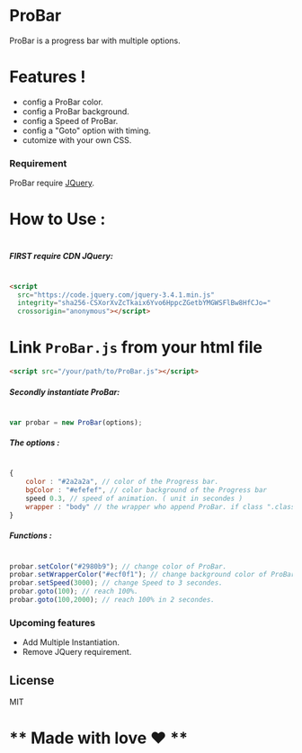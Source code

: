 # ProBar

ProBar is a progress bar with multiple options.

# Features !

  - config a ProBar color.
  - config a ProBar background.
  - config a Speed of ProBar.
  - config a "Goto" option with timing.
  - cutomize with your own CSS.

### Requirement

ProBar require [JQuery](https://code.jquery.com/).

# How to Use :
#
##### FIRST require CDN JQuery:
#
```html
<script
  src="https://code.jquery.com/jquery-3.4.1.min.js"
  integrity="sha256-CSXorXvZcTkaix6Yvo6HppcZGetbYMGWSFlBw8HfCJo="
  crossorigin="anonymous"></script>
```

# Link `ProBar.js` from your html file
```html
<script src="/your/path/to/ProBar.js"></script>
```

##### Secondly instantiate ProBar:
#
```js
var probar = new ProBar(options);
```

##### The options :
#
```js
{
    color : "#2a2a2a", // color of the Progress bar. 
    bgColor : "#efefef", // color background of the Progress bar
    speed 0.3, // speed of animation. ( unit in secondes )
    wrapper : "body" // the wrapper who append ProBar. if class ".class" ,if id "#id" 
}
```

##### Functions :
#
```js
probar.setColor("#2980b9"); // change color of ProBar.
probar.setWrapperColor("#ecf0f1"); // change background color of ProBar.
probar.setSpeed(3000); // change Speed to 3 secondes.
probar.goto(100); // reach 100%.
probar.goto(100,2000); // reach 100% in 2 secondes.
```

### Upcoming features 

 - Add Multiple Instantiation.
 - Remove JQuery requirement.

License
----

MIT

# ** Made with love ❤ **

[jQuery]: <https://jquery.com>